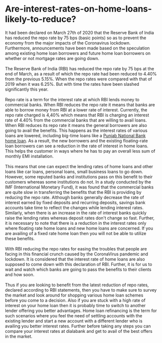 # Are-interest-rates-on-home-loans-likely-to-reduce?
It had been declared on March 27th of 2020 that the Reserve Bank of India has reduced the repo rate by 75 bps (basic points) so as to prevent the economy from the major impacts of the Coronavirus lockdown. Furthermore, announcements have been made based on the speculation among existing home loan borrowers and future home loan borrowers on whether or not mortgage rates are going down.<br>
<br>The Reserve Bank of India (RBI) has reduced the repo rate by 75 bps at the end of March, as a result of which the repo rate had been reduced to 4.40% from the previous 5.15%. When the repo rates were compared with that of 2019 when it was 6.25%. But with time the rates have been slashed significantly this year.<br>
<br>Repo rate is a term for the interest rate at which RBI lends money to commercial banks. When RBI reduces the repo rate it means that banks are able to borrow money from RBI at a lower rate of interest. Currently, the repo rate charged is 4,40% which means that RBI is charging an interest rate of 4.40% from the commercial banks that are willing to avail loans. When RBI reduces its repo rate it means the general borrowers are also going to avail the benefits. This happens as the interest rates of various loans are lowered, including big-time loans like a <a href="https://www.dialabank.com/home-loan/punjab-national-bank-home-loan/">Punjab National Bank home loan</a>. As a result, the new borrowers and the existing floating-rate loan borrowers can see a reduction in the rate of interest in home loans. This helps the customer in ways where he has to pay an overall less sum of monthly EMI installation.<br>
<br>This means that one can expect the lending rates of home loans and other loans like car loans, personal loans, small business loans to go down. However, some reputed banks and institutions pass on this benefit to their customers whereas some institutions do not. In a study conducted by the IMF (International Monetary Fund), it was found that the commercial banks are quite slow in transferring the benefits that the RBI is providing by reducing the repo rate. Although banks generally decrease the rate of interest earned by fixed deposits and recurring deposits, savings bank accounts take time to reflect the changes while lending interest rates. Similarly, when there is an increase in the rate of interest banks quickly raise the lending rates whereas deposit rates don't change so fast. Further, it is necessary to note that there is a reduction in the interest rates only where floating rate home loans and new home loans are concerned. If you are availing of a fixed rate home loan then you will not be able to utilize these benefits.<br>
<br>With RBI reducing the repo rates for easing the troubles that people are facing in this financial crunch caused by the CoronaVirus pandemic and lockdown. It is considered that the interest rate of home loans are also supposed to come down with this declaration of RBI. Further, it is for us to wait and watch which banks are going to pass the benefits to their clients and how soon.<br>
<br>Thus if you are looking to benefit from the latest reduction of repo rates, declared according to RBI statements, then you have to make sure to survey the market and look around for shopping various home loan schemes before you come to a decision. Also if you are stuck with a high rate of interest on your home loan then it is probably time to switch to another lender offering you better advantages. Home loan refinancing is the term for such scenarios where you feel the need of settling accounts with the existing lender and start a new account with a different lender who is availing you better interest rates. Further before taking any steps you can compare your interest rates at dialabank and get to avail of the best offers in the market.

